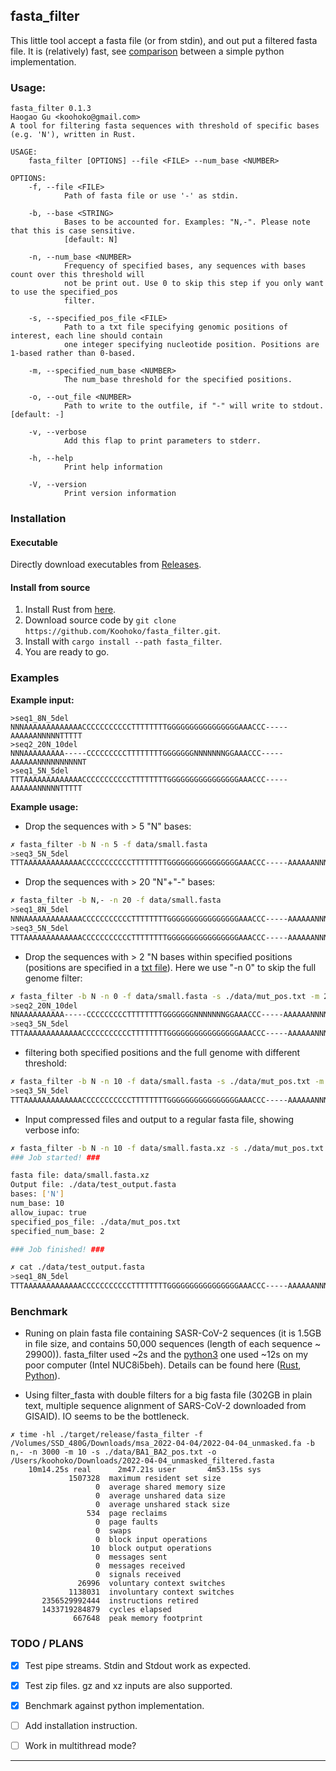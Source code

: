 ## fasta_filter

This little tool accept a fasta file (or from stdin), and out put a filtered fasta file. It is (relatively) fast, see [comparison](#benchmark) between a simple python implementation.

### Usage:
```
fasta_filter 0.1.3
Haogao Gu <koohoko@gmail.com>
A tool for filtering fasta sequences with threshold of specific bases (e.g. 'N'), written in Rust.

USAGE:
    fasta_filter [OPTIONS] --file <FILE> --num_base <NUMBER>

OPTIONS:
    -f, --file <FILE>
            Path of fasta file or use '-' as stdin.

    -b, --base <STRING>
            Bases to be accounted for. Examples: "N,-". Please note that this is case sensitive.
            [default: N]

    -n, --num_base <NUMBER>
            Frequency of specified bases, any sequences with bases count over this threshold will
            not be print out. Use 0 to skip this step if you only want to use the specified_pos
            filter.

    -s, --specified_pos_file <FILE>
            Path to a txt file specifying genomic positions of interest, each line should contain
            one integer specifying nucleotide position. Positions are 1-based rather than 0-based.

    -m, --specified_num_base <NUMBER>
            The num_base threshold for the specified positions.

    -o, --out_file <NUMBER>
            Path to write to the outfile, if "-" will write to stdout. [default: -]

    -v, --verbose
            Add this flap to print parameters to stderr.

    -h, --help
            Print help information

    -V, --version
            Print version information
```

### Installation
#### Executable
Directly download executables from [Releases](https://github.com/Koohoko/fasta_filter/releases).
#### Install from source
1. Install Rust from [here](https://www.rust-lang.org/tools/install).
2. Download source code by `git clone https://github.com/Koohoko/fasta_filter.git`.
3. Install with `cargo install --path fasta_filter`.
4. You are ready to go.

### Examples
**Example input:**
```
>seq1_8N_5del
NNNAAAAAAAAAAAAACCCCCCCCCCCTTTTTTTTGGGGGGGGGGGGGGGGAAACCC-----AAAAAANNNNNTTTTT
>seq2_20N_10del
NNNAAAAAAAAA-----CCCCCCCCCTTTTTTTTGGGGGGGNNNNNNNGGAAACCC-----AAAAAANNNNNNNNNNT
>seq1_5N_5del
TTTAAAAAAAAAAAAACCCCCCCCCCCTTTTTTTTGGGGGGGGGGGGGGGGAAACCC-----AAAAAANNNNNTTTTT
```
**Example usage:**
- Drop the sequences with > 5 "N" bases:
```sh
✗ fasta_filter -b N -n 5 -f data/small.fasta
>seq3_5N_5del
TTTAAAAAAAAAAAAACCCCCCCCCCCTTTTTTTTGGGGGGGGGGGGGGGGAAACCC-----AAAAAANNNNNTTTTT
```
- Drop the sequences with > 20 "N"+"-" bases:
```sh
✗ fasta_filter -b N,- -n 20 -f data/small.fasta 
>seq1_8N_5del
NNNAAAAAAAAAAAAACCCCCCCCCCCTTTTTTTTGGGGGGGGGGGGGGGGAAACCC-----AAAAAANNNNNTTTTT
>seq3_5N_5del
TTTAAAAAAAAAAAAACCCCCCCCCCCTTTTTTTTGGGGGGGGGGGGGGGGAAACCC-----AAAAAANNNNNTTTTT
```
- Drop the sequences with > 2 "N bases within specified positions (positions are specified in a [txt file](data/mut_pos.txt)). Here we use "-n 0" to skip the full genome filter:
```sh
✗ fasta_filter -b N -n 0 -f data/small.fasta -s ./data/mut_pos.txt -m 2
>seq2_20N_10del
NNAAAAAAAAAA-----CCCCCCCCCTTTTTTTTGGGGGGGNNNNNNNGGAAACCC-----AAAAAANNNNNNNNNNT
>seq3_5N_5del
TTTAAAAAAAAAAAAACCCCCCCCCCCTTTTTTTTGGGGGGGGGGGGGGGGAAACCC-----AAAAAANNNNNTTTTT
```
- filtering both specified positions and the full genome with different threshold:
```sh
✗ fasta_filter -b N -n 10 -f data/small.fasta -s ./data/mut_pos.txt -m 2
>seq3_5N_5del
TTTAAAAAAAAAAAAACCCCCCCCCCCTTTTTTTTGGGGGGGGGGGGGGGGAAACCC-----AAAAAANNNNNTTTTT
```
- Input compressed files and output to a regular fasta file, showing verbose info:
```sh
✗ fasta_filter -b N -n 10 -f data/small.fasta.xz -s ./data/mut_pos.txt -m 2 -v -o ./data/test_output.fasta
### Job started! ###

fasta file: data/small.fasta.xz
Output file: ./data/test_output.fasta
bases: ['N']
num_base: 10
allow_iupac: true
specified_pos_file: ./data/mut_pos.txt
specified_num_base: 2

### Job finished! ###

✗ cat ./data/test_output.fasta 
>seq1_8N_5del
TTTAAAAAAAAAAAAACCCCCCCCCCCTTTTTTTTGGGGGGGGGGGGGGGGAAACCC-----AAAAAANNNNNTTTTT
```

### Benchmark
- Runing on plain fasta file containing SASR-CoV-2 sequences (it is 1.5GB in file size, and contains 50,000 sequences (length of each sequence ~ 29900)). fasta_filter used ~2s and the [python3](./python/sequence_cleaner.py) one used ~12s on my poor computer (Intel NUC8i5beh). Details can be found here ([Rust](./data/benchmark_rust.log), [Python]("./data/benchmark_python.log")).

- Using filter_fasta with double filters for a big fasta file (302GB in plain text, multiple sequence alignment of SARS-CoV-2 downloaded from GISAID). IO seems to be the bottleneck.
```
✗ time -hl ./target/release/fasta_filter -f /Volumes/SSD_480G/Downloads/msa_2022-04-04/2022-04-04_unmasked.fa -b n,- -n 3000 -m 10 -s ./data/BA1_BA2_pos.txt -o /Users/koohoko/Downloads/2022-04-04_unmasked_filtered.fasta 
	10m14.25s real		2m47.21s user		4m53.15s sys
             1507328  maximum resident set size
                   0  average shared memory size
                   0  average unshared data size
                   0  average unshared stack size
                 534  page reclaims
                   0  page faults
                   0  swaps
                   0  block input operations
                  10  block output operations
                   0  messages sent
                   0  messages received
                   0  signals received
               26996  voluntary context switches
             1138031  involuntary context switches
       2356529992444  instructions retired
       1433719284879  cycles elapsed
              667648  peak memory footprint
```

### TODO / PLANS
* [x] Test pipe streams. Stdin and Stdout work as expected.
* [x] Test zip files. gz and xz inputs are also supported.
* [x] Benchmark against python implementation.
* [ ] Add installation instruction.
* [ ] Work in multithread mode?


---

